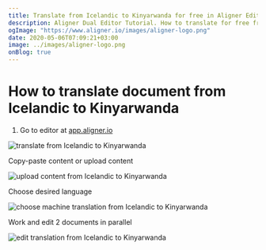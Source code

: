```yaml
---
title: Translate from Icelandic to Kinyarwanda for free in Aligner Editor
description: Aligner Dual Editor Tutorial. How to translate for free from Icelandic to Kinyarwanda. Aligner is multilingual document management platform. 
ogImage: "https://www.aligner.io/images/aligner-logo.png"
date: 2020-05-06T07:09:21+03:00
image: ../images/aligner-logo.png
onBlog: true
---
```


# How to translate document from Icelandic to Kinyarwanda

1. Go to editor at [app.aligner.io](https://app.aligner.io "Aligner App web page")

![translate from Icelandic to Kinyarwanda](../aligner-blank-editor.png "translate from Icelandic to Kinyarwanda")

Copy-paste content or upload content

![upload content from Icelandic to Kinyarwanda](../aligner-uploaded-document.png "upload content from Icelandic to Kinyarwanda")

Choose desired language

![choose machine translation from Icelandic to Kinyarwanda](../aligner-language-dropdown.png "choose machine translation from Icelandic to Kinyarwanda")

Work and edit 2 documents in parallel

![edit translation from Icelandic to Kinyarwanda](../aligner-double-sitded-editor.png "edit translation from Icelandic to Kinyarwanda")

